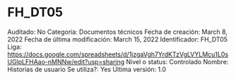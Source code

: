 # FH_DT05

Auditado: No
Categoría: Documentos técnicos
Fecha de creación: March 8, 2022
Fecha de última modificación: March 15, 2022
Identificador: FH_DT05
Liga: https://docs.google.com/spreadsheets/d/1jzgaVgh7YrdKTzVgLVYLMcu1L0sUGlpLFHAao-nMNNw/edit?usp=sharing
Nivel o status: Controlado
Nombre: Historias de usuario
Se utiliza?: Yes
Última versión: 1.0